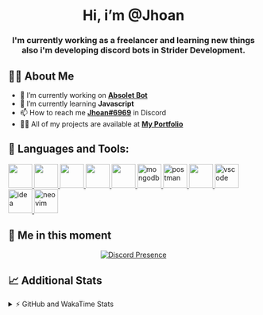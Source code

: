 <h1 align="center">Hi, i’m @Jhoan</h1>
<h3 align="center">I'm currently working as a freelancer and learning new things also i'm developing discord bots in Strider Development.</h3>

## 🙋‍♂️ About Me

- 🔭 I’m currently working on **[Absolet Bot](https://strider.cloud)**
- 🌱 I’m currently learning **Javascript**
- 📫 How to reach me **[Jhoan#6969](https://jhoan.monster/)** in Discord
- 👨‍💻 All of my projects are available at **[My Portfolio](https://jhoan.monster)**

## 🚀 Languages and Tools:
<p align="left"> 
    <a href="https://developer.mozilla.org/en-US/docs/Web/JavaScript" target="_blank"> <img src="https://img.icons8.com/color/48/000000/javascript.png" width="48" height="48"/> </a> 
    <a href="https://www.w3.org/html/" target="_blank"> <img src="https://img.icons8.com/color/48/000000/html-5.png" width="48" height="48"/> </a> 
    <a href="https://www.w3schools.com/css/" target="_blank"> <img src="https://img.icons8.com/color/48/000000/css3.png" width="48" height="48"/> </a> 
    <a href="https://getbootstrap.com" target="_blank"> <img src="https://img.icons8.com/color/48/000000/bootstrap.png" width="48" height="48"/> </a> 
    <a href="https://nodejs.org" target="_blank"> <img src="https://i.imgur.com/XX8lvL7.png" width="48" height="48"/> </a> 
    <a href="https://www.mongodb.com/" target="_blank"> <img src="https://i.imgur.com/nRtS3AN.png" alt="mongodb" width="48" height="48"/> </a> 
    <a href="https://postman.com" target="_blank"> <img src="https://www.vectorlogo.zone/logos/getpostman/getpostman-icon.svg" alt="postman" width="48" height="48"/> </a>   
    <a href="https://git-scm.com/" target="_blank"> <img src="https://img.icons8.com/color/48/000000/git.png" width="48" height="48"/> </a> 
    <a href="https://code.visualstudio.com" target="_blank" > <img src="https://upload.wikimedia.org/wikipedia/commons/thumb/9/9a/Visual_Studio_Code_1.35_icon.svg/2048px-Visual_Studio_Code_1.35_icon.svg.png" alt="vscode" width="48" height="48"> </a>
    <a href="https://www.jetbrains.com/es-es/idea/" target="_blank" > <img src="https://resources.jetbrains.com/storage/products/intellij-idea/img/meta/intellij-idea_logo_300x300.png" alt="idea" width="48" height="48"> </a>
    <a href="https://neovim.io" target="_blank"> <img src="https://icons.iconarchive.com/icons/papirus-team/papirus-apps/512/nvim-icon.png" alt="neovim" width="48" height="48"/> </a>
</p>
  
## 👤 Me in this moment
<p align="center">
    <a href="https://discord.com/users/852617426591154177" target="_blank" rel="nofollow">
        <img src="https://lanyard-profile-readme.vercel.app/api/852617426591154177?idleMessage=Probably%20coding%20Absolet..." alt="Discord Presence" align="center">
    </a>
</p>

## 📈 Additional Stats
<details>
    <summary>⚡ GitHub and WakaTime Stats</summary>
    <br/>

<!--START_SECTION:waka-->
![Code Time](http://img.shields.io/badge/Code%20Time-263%20hrs%205%20mins-blue)

**🐱 My GitHub Data** 

> 🏆 645 Contributions in the Year 2022
 > 
> 📦 49.5 kB Used in GitHub's Storage 
 > 
> 💼 Opted to Hire
 > 
> 📜 4 Public Repositories 
 > 
> 🔑 23 Private Repositories  
 > 
**I'm an Early 🐤** 

```text
🌞 Morning    54 commits     ██░░░░░░░░░░░░░░░░░░░░░░░   8.78% 
🌆 Daytime    258 commits    ██████████░░░░░░░░░░░░░░░   41.95% 
🌃 Evening    265 commits    ██████████░░░░░░░░░░░░░░░   43.09% 
🌙 Night      38 commits     █░░░░░░░░░░░░░░░░░░░░░░░░   6.18%

```
📅 **I'm Most Productive on Saturday** 

```text
Monday       77 commits     ███░░░░░░░░░░░░░░░░░░░░░░   12.52% 
Tuesday      90 commits     ███░░░░░░░░░░░░░░░░░░░░░░   14.63% 
Wednesday    103 commits    ████░░░░░░░░░░░░░░░░░░░░░   16.75% 
Thursday     65 commits     ██░░░░░░░░░░░░░░░░░░░░░░░   10.57% 
Friday       75 commits     ███░░░░░░░░░░░░░░░░░░░░░░   12.2% 
Saturday     123 commits    █████░░░░░░░░░░░░░░░░░░░░   20.0% 
Sunday       82 commits     ███░░░░░░░░░░░░░░░░░░░░░░   13.33%

```


📊 **This Week I Spent My Time On** 

```text
⌚︎ Time Zone: America/Bogota

💬 Programming Languages: 
JavaScript               6 hrs 45 mins       ███████████████░░░░░░░░░░   60.64% 
TypeScript               2 hrs 46 mins       ██████░░░░░░░░░░░░░░░░░░░   24.87% 
Markdown                 1 hr 2 mins         ██░░░░░░░░░░░░░░░░░░░░░░░   9.28% 
JSON                     20 mins             ░░░░░░░░░░░░░░░░░░░░░░░░░   3.1% 
EJS                      5 mins              ░░░░░░░░░░░░░░░░░░░░░░░░░   0.82%

🔥 Editors: 
VS Code                  11 hrs 8 mins       █████████████████████████   100.0%

🐱‍💻 Projects: 
Absolet-Bot              4 hrs 14 mins       █████████░░░░░░░░░░░░░░░░   38.15% 
ezcaptcha                2 hrs 55 mins       ██████░░░░░░░░░░░░░░░░░░░   26.3% 
friend-spammer           1 hr 31 mins        ███░░░░░░░░░░░░░░░░░░░░░░   13.74% 
Strider-System           1 hr 15 mins        ██░░░░░░░░░░░░░░░░░░░░░░░   11.23% 
absolet-guide            1 hr 3 mins         ██░░░░░░░░░░░░░░░░░░░░░░░   9.45%

💻 Operating System: 
Linux                    11 hrs 8 mins       █████████████████████████   100.0%

```

**I Mostly Code in JavaScript** 

```text
JavaScript               14 repos            █████████████████░░░░░░░░   70.0% 
Java                     2 repos             ██░░░░░░░░░░░░░░░░░░░░░░░   10.0% 
SCSS                     1 repo              █░░░░░░░░░░░░░░░░░░░░░░░░   5.0% 
TypeScript               1 repo              █░░░░░░░░░░░░░░░░░░░░░░░░   5.0% 
Shell                    1 repo              █░░░░░░░░░░░░░░░░░░░░░░░░   5.0%

```



 Last Updated on 03/07/2022 14:36:54 UTC
<!--END_SECTION:waka-->
</details>
